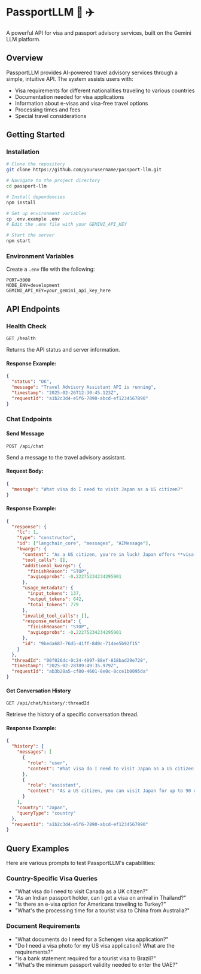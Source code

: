 # PassportLLM 🛂 ✈️

A powerful API for visa and passport advisory services, built on the Gemini LLM platform.

## Overview

PassportLLM provides AI-powered travel advisory services through a simple, intuitive API. The system assists users with:

- Visa requirements for different nationalities traveling to various countries
- Documentation needed for visa applications
- Information about e-visas and visa-free travel options
- Processing times and fees
- Special travel considerations

## Getting Started

### Installation

```bash
# Clone the repository
git clone https://github.com/yourusername/passport-llm.git

# Navigate to the project directory
cd passport-llm

# Install dependencies
npm install

# Set up environment variables
cp .env.example .env
# Edit the .env file with your GEMINI_API_KEY

# Start the server
npm start
```

### Environment Variables

Create a `.env` file with the following:

```env
PORT=3000
NODE_ENV=development
GEMINI_API_KEY=your_gemini_api_key_here
```

## API Endpoints

### Health Check

```http
GET /health
```

Returns the API status and server information.

#### Response Example:

```json
{
  "status": "OK",
  "message": "Travel Advisory Assistant API is running",
  "timestamp": "2025-02-26T12:30:45.123Z",
  "requestId": "a1b2c3d4-e5f6-7890-abcd-ef1234567890"
}
```

### Chat Endpoints

#### Send Message

```http
POST /api/chat
```

Send a message to the travel advisory assistant.

#### Request Body:

```json
{
  "message": "What visa do I need to visit Japan as a US citizen?"
}
```

#### Response Example:

```json
{
  "response": {
    "lc": 1,
    "type": "constructor",
    "id": ["langchain_core", "messages", "AIMessage"],
    "kwargs": {
      "content": "As a US citizen, you're in luck! Japan offers **visa-free entry** for tourists from the United States for stays of up to 90 days. This means you don't need a visa before arriving in Japan for a short-term visit.\n\nHowever, if you plan to stay longer than 90 days or engage in activities other than tourism (e.g., work, study), you will need a specific visa.  Japan offers various visa types, including:\n\n* **Work Visas:**  (e.g.,  Highly Skilled Professional,  Intra-company Transferee,  Engineer/Specialist in Humanities/International Services,  Skilled Labor, etc.)\n* **Student Visas:** For those enrolled in educational institutions in Japan.\n* **General Visas:** Cover activities like cultural activities, short-term business trips, and visiting family.\n* **Specified Visas:** For specific activities like working holiday programs or designated activities.\n* **Dependent Visas:** For family members of those holding other Japanese visas.\n\n\n**Typical Processing Times and Fees:**\n\nWhile you don't need a visa as a tourist, if you require a different visa type, processing times and fees will vary depending on the specific visa and your nationality. Check the Japanese embassy or consulate website for the most accurate information.\n\n**Required Documents (for visa applications, if applicable):**\n\nAgain, you won't need these for short-term tourism, but if you are applying for a visa, typically you'll need:\n\n* Valid Passport: With at least six months validity remaining.\n* Completed Visa Application Form.\n* Photograph: Meeting specific size and format requirements.\n* Documents demonstrating the purpose of your visit (e.g., invitation letter, enrollment certificate, employment contract).\n* Proof of sufficient funds to cover your stay.\n* Flight itinerary and accommodation details.\n* Other documents may be required depending on the specific visa type.\n\n**Special Considerations for Japan:**\n\n* **Health Requirements:** While there are no mandatory vaccinations for general tourist visits, it's always a good idea to consult your doctor about recommended vaccinations and health precautions. Japan has excellent healthcare facilities, but travel insurance is highly recommended.\n* **Return Ticket:** While not always strictly enforced for visa-free entry, having a return or onward ticket is advisable to demonstrate your intention to leave Japan within the allowed period.\n* **Proof of Funds:**  While usually not requested at immigration for short stays, having access to sufficient funds to cover your expenses is important.  It's a good idea to have evidence of funds available, such as bank statements or credit cards.\n* **Customs and Immigration:** Be sure to familiarize yourself with Japanese customs regulations regarding prohibited items.  Cooperate fully with immigration officials upon arrival.\n\n\n**Important Reminder:**  This information is for general guidance only. Visa requirements can change. It is crucial to confirm the latest information and specific requirements with the nearest Japanese embassy or consulate or the official Japanese Ministry of Foreign Affairs website before your trip.  Don't rely solely on third-party information.\n",
      "tool_calls": [],
      "additional_kwargs": {
        "finishReason": "STOP",
        "avgLogprobs": -0.22275234234295901
      },
      "usage_metadata": {
        "input_tokens": 137,
        "output_tokens": 642,
        "total_tokens": 779
      },
      "invalid_tool_calls": [],
      "response_metadata": {
        "finishReason": "STOP",
        "avgLogprobs": -0.22275234234295901
      },
      "id": "9beda687-76d5-41ff-8d0c-714ee5b92f15"
    }
  },
  "threadId": "00f026dc-0c24-4997-88ef-818bad29e728",
  "timestamp": "2025-02-28T09:49:35.979Z",
  "requestId": "ab3b20a5-cf80-4601-8e0c-8cce1b0095da"
}
```

#### Get Conversation History

```http
GET /api/chat/history/:threadId
```

Retrieve the history of a specific conversation thread.

#### Response Example:

```json
{
  "history": {
    "messages": [
      {
        "role": "user",
        "content": "What visa do I need to visit Japan as a US citizen?"
      },
      {
        "role": "assistant",
        "content": "As a US citizen, you can visit Japan for up to 90 days without a visa for tourism or business purposes under Japan's visa waiver program..."
      }
    ],
    "country": "Japan",
    "queryType": "country"
  },
  "requestId": "a1b2c3d4-e5f6-7890-abcd-ef1234567890"
}
```

## Query Examples

Here are various prompts to test PassportLLM's capabilities:

### Country-Specific Visa Queries

- "What visa do I need to visit Canada as a UK citizen?"
- "As an Indian passport holder, can I get a visa on arrival in Thailand?"
- "Is there an e-visa option for Americans traveling to Turkey?"
- "What's the processing time for a tourist visa to China from Australia?"

### Document Requirements

- "What documents do I need for a Schengen visa application?"
- "Do I need a visa photo for my US visa application? What are the requirements?"
- "Is a bank statement required for a tourist visa to Brazil?"
- "What's the minimum passport validity needed to enter the UAE?"
